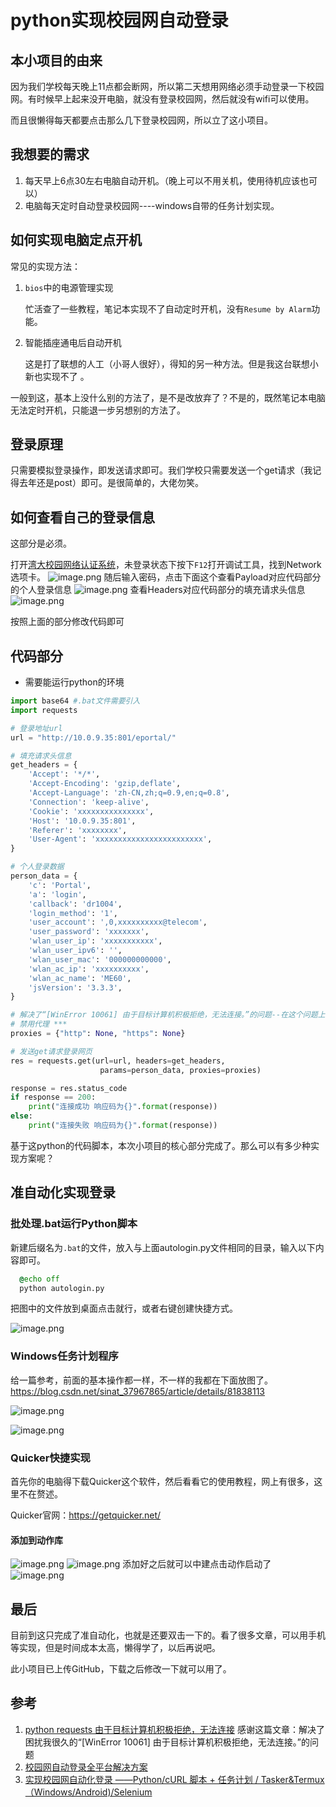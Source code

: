 # python实现校园网自动登录

## 本小项目的由来

因为我们学校每天晚上11点都会断网，所以第二天想用网络必须手动登录一下校园网。有时候早上起来没开电脑，就没有登录校园网，然后就没有wifi可以使用。

而且很懒得每天都要点击那么几下登录校园网，所以立了这小项目。

## 我想要的需求

1. 每天早上6点30左右电脑自动开机。（晚上可以不用关机，使用待机应该也可以）
2. 电脑每天定时自动登录校园网----windows自带的任务计划实现。

## 如何实现电脑定点开机

常见的实现方法：

1. `bios`中的电源管理实现

    忙活查了一些教程，笔记本实现不了自动定时开机，没有`Resume by Alarm`功能。

2. 智能插座通电后自动开机

    这是打了联想的人工（小哥人很好），得知的另一种方法。但是我这台联想小新也实现不了 。

一般到这，基本上没什么别的方法了，是不是改放弃了？不是的，既然笔记本电脑无法定时开机，只能退一步另想别的方法了。

## 登录原理

只需要模拟登录操作，即发送请求即可。我们学校只需要发送一个get请求（我记得去年还是post）即可。是很简单的，大佬勿笑。

## 如何查看自己的登录信息

这部分是必须。

打开[湾大校园网络认证系统](http://10.0.9.35/a79.htm?wlanuserip=10.208.28.190&wlanacname=ME60&wlanacip=10.0.9.33)，未登录状态下按下`F12`打开调试工具，找到Network选项卡。
![image.png](https://pic.rmb.bdstatic.com/bjh/892caaaf15974f61d967a8308d2cfe7d.png)
随后输入密码，点击下面这个查看Payload对应代码部分的个人登录信息
![image.png](https://pic.rmb.bdstatic.com/bjh/e686a7e0775a8770fa3067ba0e436dfb.jpeg)
查看Headers对应代码部分的填充请求头信息
![image.png](https://pic.rmb.bdstatic.com/bjh/0445077b2fa5a33b0bb24a01f607147d.jpeg)

按照上面的部分修改代码即可

## 代码部分

- 需要能运行python的环境

```python
import base64 #.bat文件需要引入
import requests

# 登录地址url
url = "http://10.0.9.35:801/eportal/"

# 填充请求头信息
get_headers = {
    'Accept': '*/*',
    'Accept-Encoding': 'gzip,deflate',
    'Accept-Language': 'zh-CN,zh;q=0.9,en;q=0.8',
    'Connection': 'keep-alive',
    'Cookie': 'xxxxxxxxxxxxxxx',
    'Host': '10.0.9.35:801',
    'Referer': 'xxxxxxxx',
    'User-Agent': 'xxxxxxxxxxxxxxxxxxxxxxxx',
}

# 个人登录数据
person_data = {
    'c': 'Portal',
    'a': 'login',
    'callback': 'dr1004',
    'login_method': '1',
    'user_account': ',0,xxxxxxxxxx@telecom',
    'user_password': 'xxxxxxx',
    'wlan_user_ip': 'xxxxxxxxxxx',
    'wlan_user_ipv6': '',
    'wlan_user_mac': '000000000000',
    'wlan_ac_ip': 'xxxxxxxxxx',
    'wlan_ac_name': 'ME60',
    'jsVersion': '3.3.3',
}

# 解决了“[WinError 10061] 由于目标计算机积极拒绝，无法连接。”的问题--在这个问题上花了很长的时间。
# 禁用代理 ***
proxies = {"http": None, "https": None}

# 发送get请求登录网页
res = requests.get(url=url, headers=get_headers,
                    params=person_data, proxies=proxies)

response = res.status_code
if response == 200:
    print("连接成功 响应码为{}".format(response))
else:
    print("连接失败 响应码为{}".format(response))
```

基于这python的代码脚本，本次小项目的核心部分完成了。那么可以有多少种实现方案呢？

## 准自动化实现登录

### 批处理.bat运行Python脚本

新建后缀名为`.bat`的文件，放入与上面autologin.py文件相同的目录，输入以下内容即可。

```bat
  @echo off
  python autologin.py
```

把图中的文件放到桌面点击就行，或者右键创建快捷方式。

![image.png](https://pic.rmb.bdstatic.com/bjh/aee8fba820e5ef61f84effa0bd9ff8aa.jpeg)

### Windows任务计划程序

给一篇参考，前面的基本操作都一样，不一样的我都在下面放图了。
<https://blog.csdn.net/sinat_37967865/article/details/81838113>

![image.png](https://pic.rmb.bdstatic.com/bjh/c57652369a8f8c3c902b51a2ece3bee8.jpeg)

![image.png](https://pic.rmb.bdstatic.com/bjh/2842e0af876d3e79a00c6d62564dfb31.jpeg)

### Quicker快捷实现

首先你的电脑得下载Quicker这个软件，然后看看它的使用教程，网上有很多，这里不在赘述。

Quicker官网：<https://getquicker.net/>

#### 添加到动作库

![image.png](https://pic.rmb.bdstatic.com/bjh/6e0d6fe080b5094fc64b9f1208e0ae7a.jpeg)
![image.png](https://pic.rmb.bdstatic.com/bjh/b13a1be7c530394f62db8c9a46bbd54c.jpeg)
添加好之后就可以中建点击动作启动了
![image.png](https://pic.rmb.bdstatic.com/bjh/8b6cba6b24fb679439c7755badbbde3d.jpeg)

## 最后

目前到这只完成了准自动化，也就是还要双击一下的。看了很多文章，可以用手机等实现，但是时间成本太高，懒得学了，以后再说吧。

此小项目已上传GitHub，下载之后修改一下就可以用了。

## 参考

1. [python requests 由于目标计算机积极拒绝，无法连接](https://codeantenna.com/a/at2eaS6i4D) 感谢这篇文章：解决了困扰我很久的“[WinError 10061] 由于目标计算机积极拒绝，无法连接。”的问题
2. [校园网自动登录全平台解决方案](https://zhuanlan.zhihu.com/p/364016452)
3. [实现校园网自动化登录 ——Python/cURL 脚本 + 任务计划 / Tasker&Termux（Windows/Android)/Selenium](https://yharea.com/421)
